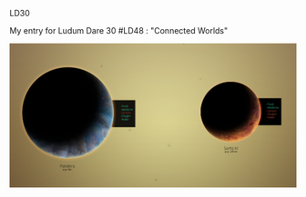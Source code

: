 LD30

My entry for Ludum Dare 30 #LD48 : "Connected Worlds"

![Preview](https://raw.githubusercontent.com/keyle/LD30/master/src/screenshots/Capture8.PNG)
